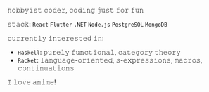 𝚑𝚘𝚋𝚋𝚢𝚒𝚜𝚝 𝚌𝚘𝚍𝚎𝚛, 𝚌𝚘𝚍𝚒𝚗𝚐 𝚓𝚞𝚜𝚝 𝚏𝚘𝚛 𝚏𝚞𝚗

𝚜𝚝𝚊𝚌𝚔: `React` `Flutter` `.NET` `Node.js` `PostgreSQL` `MongoDB`

𝚌𝚞𝚛𝚛𝚎𝚗𝚝𝚕𝚢 𝚒𝚗𝚝𝚎𝚛𝚎𝚜𝚝𝚎𝚍 𝚒𝚗:
- `Haskell`: 𝚙𝚞𝚛𝚎𝚕𝚢 𝚏𝚞𝚗𝚌𝚝𝚒𝚘𝚗𝚊𝚕, 𝚌𝚊𝚝𝚎𝚐𝚘𝚛𝚢 𝚝𝚑𝚎𝚘𝚛𝚢
- `Racket`: 𝚕𝚊𝚗𝚐𝚞𝚊𝚐𝚎-𝚘𝚛𝚒𝚎𝚗𝚝𝚎𝚍, 𝚜-𝚎𝚡𝚙𝚛𝚎𝚜𝚜𝚒𝚘𝚗𝚜, 𝚖𝚊𝚌𝚛𝚘𝚜, 𝚌𝚘𝚗𝚝𝚒𝚗𝚞𝚊𝚝𝚒𝚘𝚗𝚜

𝙸 𝚕𝚘𝚟𝚎 𝚊𝚗𝚒𝚖𝚎!
